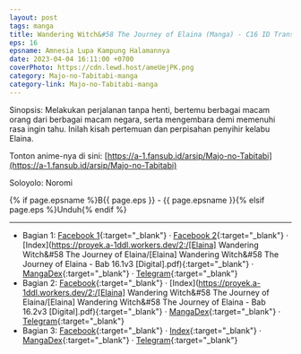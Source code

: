 ```yaml
---
layout: post
tags: manga
title: Wandering Witch&#58 The Journey of Elaina (Manga) - C16 ID Translation
eps: 16
epsname: Amnesia Lupa Kampung Halamannya
date: 2023-04-04 16:11:00 +0700
coverPhoto: https://cdn.lewd.host/ameUejPK.png
category: Majo-no-Tabitabi-manga
category-link: Majo-no-Tabitabi-manga
---
```


Sinopsis: Melakukan perjalanan tanpa henti, bertemu berbagai macam orang dari berbagai macam negara, serta mengembara demi memenuhi rasa ingin tahu. Inilah kisah pertemuan dan perpisahan penyihir kelabu Elaina.

Tonton anime-nya di sini: [https://a-1.fansub.id/arsip/Majo-no-Tabitabi](https://a-1.fansub.id/arsip/Majo-no-Tabitabi)

Soloyolo: Noromi

{% if page.epsname %}B{{ page.eps }} - {{ page.epsname }}{% elsif page.eps %}Unduh{% endif %}

---
- Bagian 1: [Facebook 1](https://www.facebook.com/a1fansub/posts/pfbid02ZW5xZRShMfVijfrnR1fBwe1C5uc3RnwuB4ugAhFNtUyZViQ1MgAi31XtzWTNFdGBl){:target="_blank"} &middot; [Facebook 2](https://www.facebook.com/a1fansub/posts/pfbid02Q4d5XDC6sZ1tJjJJmvzwycAJ9zgjQ8hoJJfWdf1WMXFV9x3ASXuJKCZKiLHtgaVPl){:target="_blank"} &middot; [Index](https://proyek.a-1ddl.workers.dev/2:/[Elaina] Wandering Witch&#58 The Journey of Elaina/[Elaina] Wandering Witch&#58 The Journey of Elaina - Bab 16.1v3 [Digital].pdf){:target="_blank"} &middot; [MangaDex](https://mangadex.org/chapter/23291078-a142-44b9-870e-49fddf68f230){:target="_blank"} &middot; [Telegram](https://t.me/a1fansubweeklies/265){:target="_blank"}
- Bagian 2: [Facebook](https://www.facebook.com/a1fansub/posts/pfbid026ekrj9A8EjKtTvebqBEBqoBnWR4AyULdUT4nnRLWtDDVgxWdxCeb6ncSabyAijXSl){:target="_blank"} &middot; [Index](https://proyek.a-1ddl.workers.dev/2:/[Elaina] Wandering Witch&#58 The Journey of Elaina/[Elaina] Wandering Witch&#58 The Journey of Elaina - Bab 16.2v3 [Digital].pdf){:target="_blank"} &middot; [MangaDex](https://mangadex.org/chapter/33ed8299-108d-4ceb-a3c9-c981d2f698f6){:target="_blank"} &middot; [Telegram](https://t.me/a1fansubweeklies/266){:target="_blank"}
- Bagian 3: [Facebook](https://www.facebook.com/a1fansub/posts/pfbid034NwTeXw66uShtzK9zV4Xbzn1eAsGiVs1NNoWhMHCs8Akt3jVoTFuYYW33GZ2tmcLl){:target="_blank"} &middot; [Index](https://bit.ly/elainabab16-3){:target="_blank"} &middot; [MangaDex](https://mangadex.org/chapter/13763971-ede0-4ffa-9419-afe13320ec8c){:target="_blank"} &middot; [Telegram](https://t.me/a1fansubweeklies/267){:target="_blank"}